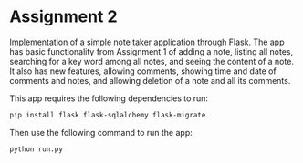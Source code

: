 # Assignment 2

Implementation of a simple note taker application through Flask. The app has basic functionality from Assignment 1 of adding a note, listing all notes, searching for a key word among all notes, and seeing the content of a note. It also has new features, allowing comments, showing time and date of comments and notes, and allowing deletion of a note and all its comments.

This app requires the following dependencies to run:
```bash
pip install flask flask-sqlalchemy flask-migrate
```

Then use the following command to run the app:
```bash
python run.py
```
